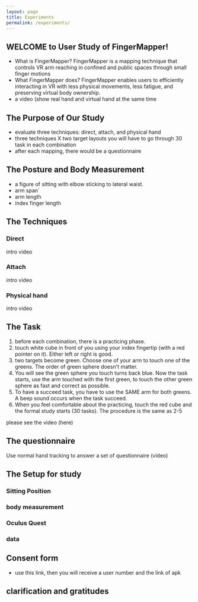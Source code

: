 ```yaml
---
layout: page
title: Experiments
permalink: /experiments/
---
```


## WELCOME to User Study of FingerMapper!
- What is FingerMapper? FingerMapper is a mapping technique that controls VR arm reaching in confined and public spaces through small finger motions
- What FingerMapper does? FingerMapper enables users to efficiently interacting in VR with less physical movements, less fatigue, and preserving virtual body ownership.
- a video (show real hand and virtual hand at the same time

## The Purpose of Our Study
- evaluate three techniques: direct, attach, and physical hand
- three techniques X two target layouts you will have to go through 30 task in each combination
- after each mapping, there would be a questionnaire

## The Posture and Body Measurement
- a figure of sitting with elbow sticking to lateral waist.
- arm span`
- arm length
- index finger length

## The Techniques
### Direct
intro
video
### Attach
intro
video
### Physical hand
intro
video

## The Task
1. before each combination, there is a practicing phase.
2. touch white cube in front of you using your index fingertip (with a red pointer on it). Either left or right is good.
3. two targets become green. Choose one of your arm to touch one of the greens. The order of green sphere doesn't matter. 
4. You will see the green sphere you touch turns back blue. Now the task starts, use the arm touched with the first green, to touch the other green sphere as fast and correct as possible.
5. To have a succeed task, you have to use the SAME arm for both greens. A beep sound occurs when the task succeed.
6. When you feel comfortable about the practicing, touch the red cube and the formal study starts (30 tasks). The procedure is the same as 2-5

please see the video (here)

## The questionnaire
Use normal hand tracking to answer a set of questionnaire (video)

## The Setup for study
### Sitting Position
### body measurement
### Oculus Quest
### data

## Consent form
- use this link, then you will receive a user number and  the link of apk

## clarification and gratitudes
